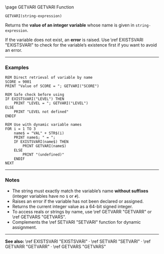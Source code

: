 \page GETVARI GETVARI Function

```basic
GETVARI(string-expression)
```

Returns the **value of an integer variable** whose name is given in `string-expression`.

If the variable does not exist, an **error** is raised.
Use \ref EXISTSVARI "EXISTSVARI" to check for the variable’s existence first if you want to avoid an error.

---

### Examples

```basic
REM Direct retrieval of variable by name
SCORE = 9001
PRINT "Value of SCORE = "; GETVARI("SCORE")
```

```basic
REM Safe check before using
IF EXISTSVARI("LEVEL") THEN
    PRINT "LEVEL = "; GETVARI("LEVEL")
ELSE
    PRINT "LEVEL not defined"
ENDIF
```

```basic
REM Use with dynamic variable names
FOR i = 1 TO 3
    name$ = "VAL" + STR$(i)
    PRINT name$; " = ";
    IF EXISTSVARI(name$) THEN
        PRINT GETVARI(name$)
    ELSE
        PRINT "(undefined)"
    ENDIF
NEXT
```

---

### Notes

* The string must exactly match the variable’s name **without suffixes** (integer variables have no `$` or `#`).
* Raises an error if the variable has not been declared or assigned.
* Returns the current integer value as a 64-bit signed integer.
* To access reals or strings by name, use \ref GETVARR "GETVARR" or \ref GETVARS "GETVARS".
* Complements the \ref SETVARI "SETVARI" function for dynamic assignment.

---

**See also:**
\ref EXISTSVARI "EXISTSVARI" · \ref SETVARI "SETVARI" · \ref GETVARR "GETVARR" · \ref GETVARS "GETVARS"

